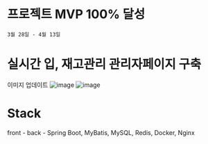 # 프로젝트 MVP 100% 달성
```3월 28일 - 4월 13일```

# 실시간 입, 재고관리 관리자페이지 구축
이미지 업데이트
![image]()
![image]()

# Stack
front - 
back - Spring Boot, MyBatis, MySQL, Redis, Docker, Nginx  
